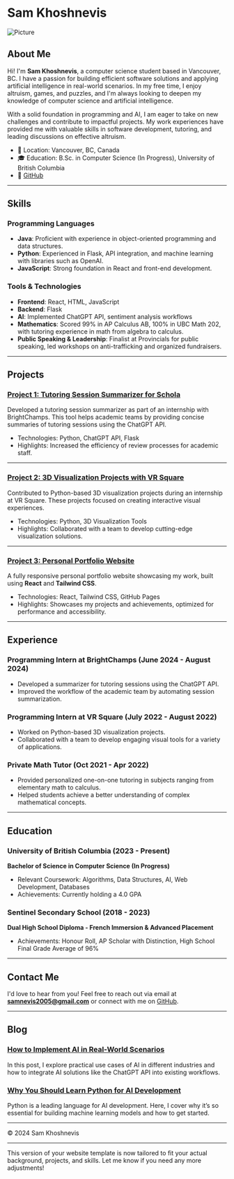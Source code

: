 # Sam Khoshnevis

![Picture](assets/img/headshot_photo_example.jpg)

## About Me

Hi! I'm **Sam Khoshnevis**, a computer science student based in Vancouver, BC. I have a passion for building efficient software solutions and applying artificial intelligence in real-world scenarios. In my free time, I enjoy altruism, games, and puzzles, and I'm always looking to deepen my knowledge of computer science and artificial intelligence.

With a solid foundation in programming and AI, I am eager to take on new challenges and contribute to impactful projects. My work experiences have provided me with valuable skills in software development, tutoring, and leading discussions on effective altruism.

- 📍 Location: Vancouver, BC, Canada
- 🎓 Education: B.Sc. in Computer Science (In Progress), University of British Columbia
- 💼 [GitHub](https://github.com/samnevis)

---

## Skills

### Programming Languages

- **Java**: Proficient with experience in object-oriented programming and data structures.
- **Python**: Experienced in Flask, API integration, and machine learning with libraries such as OpenAI.
- **JavaScript**: Strong foundation in React and front-end development.

### Tools & Technologies

- **Frontend**: React, HTML, JavaScript
- **Backend**: Flask
- **AI**: Implemented ChatGPT API, sentiment analysis workflows
- **Mathematics**: Scored 99% in AP Calculus AB, 100% in UBC Math 202, with tutoring experience in math from algebra to calculus.
- **Public Speaking & Leadership**: Finalist at Provincials for public speaking, led workshops on anti-trafficking and organized fundraisers.

---

## Projects

### [Project 1: Tutoring Session Summarizer for Schola](https://github.com/samnevis)

Developed a tutoring session summarizer as part of an internship with BrightChamps. This tool helps academic teams by providing concise summaries of tutoring sessions using the ChatGPT API.

- Technologies: Python, ChatGPT API, Flask
- Highlights: Increased the efficiency of review processes for academic staff.

---

### [Project 2: 3D Visualization Projects with VR Square](https://github.com/samnevis)

Contributed to Python-based 3D visualization projects during an internship at VR Square. These projects focused on creating interactive visual experiences.

- Technologies: Python, 3D Visualization Tools
- Highlights: Collaborated with a team to develop cutting-edge visualization solutions.

---

### [Project 3: Personal Portfolio Website](https://github.com/samnevis/portfolio)

A fully responsive personal portfolio website showcasing my work, built using **React** and **Tailwind CSS**.

- Technologies: React, Tailwind CSS, GitHub Pages
- Highlights: Showcases my projects and achievements, optimized for performance and accessibility.

---

## Experience

### Programming Intern at BrightChamps (June 2024 - August 2024)

- Developed a summarizer for tutoring sessions using the ChatGPT API.
- Improved the workflow of the academic team by automating session summarization.

### Programming Intern at VR Square (July 2022 - August 2022)

- Worked on Python-based 3D visualization projects.
- Collaborated with a team to develop engaging visual tools for a variety of applications.

### Private Math Tutor (Oct 2021 - Apr 2022)

- Provided personalized one-on-one tutoring in subjects ranging from elementary math to calculus.
- Helped students achieve a better understanding of complex mathematical concepts.

---

## Education

### University of British Columbia (2023 - Present)
**Bachelor of Science in Computer Science (In Progress)**

- Relevant Coursework: Algorithms, Data Structures, AI, Web Development, Databases
- Achievements: Currently holding a 4.0 GPA

### Sentinel Secondary School (2018 - 2023)
**Dual High School Diploma - French Immersion & Advanced Placement**

- Achievements: Honour Roll, AP Scholar with Distinction, High School Final Grade Average of 96%

---

## Contact Me

I'd love to hear from you! Feel free to reach out via email at **[samnevis2005@gmail.com](mailto:samnevis2005@gmail.com)** or connect with me on [GitHub](https://github.com/samnevis).

---

## Blog

### [How to Implement AI in Real-World Scenarios](https://samnevis.dev/blog/implementing-ai)

In this post, I explore practical use cases of AI in different industries and how to integrate AI solutions like the ChatGPT API into existing workflows.

### [Why You Should Learn Python for AI Development](https://samnevis.dev/blog/learn-python-ai)

Python is a leading language for AI development. Here, I cover why it’s so essential for building machine learning models and how to get started.

---

© 2024 Sam Khoshnevis

---

This version of your website template is now tailored to fit your actual background, projects, and skills. Let me know if you need any more adjustments!
